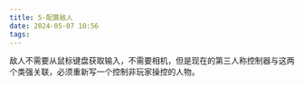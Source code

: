 ```yaml
---
title: 5-配置敌人
date: 2024-05-07 10:56
tags:
---
```

敌人不需要从鼠标键盘获取输入，不需要相机，但是现在的第三人称控制器与这两个类强关联，必须重新写一个控制非玩家操控的人物。